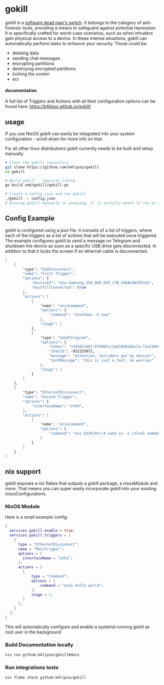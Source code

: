 # gokill

gokill is a [software dead man's switch](https://en.wikipedia.org/wiki/Dead_man%27s_switch#Software). It belongs to the category of anti-forensic tools, providing a means to safeguard against potential repression. It is specifically crafted for worst-case scenarios, such as when intruders gain physical access to a device. In these intense situations, gokill can automatically perform tasks to enhance your security. Those could be:
- deleting data
- sending chat messages
- encrypting partitions 
- destroying encrypted partitions
- locking the screen 
- ect

#### documentation
A full list of Triggers and Actions with all their configuration options can be found here: https://k4lipso.github.io/gokill/

## usage
If you use NixOS gokill can easily be integrated into your system configuration - scroll down for more info on that.  

For all other linux distributions gokill currently needs to be built and setup manually.

``` bash
# Clone the gokill repository
git clone https://github.com/k4lipso/gokill
cd gokill

# Build gokill - requires libolm
go build cmd/gokill/gokill.go

# Create a config.json and run gokill
./gokill -c config.json
# Running gokill manually is annoying, it is acutally meant to run as systemd unit.
```

## Config Example

gokill is configured using a json file. it consists of a list of triggers, where each of the triggers as a list of 
actions that will be executed once triggered. The example configures gokill to send a message on Telegram and shutdown
the device as soon as a specific USB drive gets disconnected. In addition to that it locks the screen if an ethernet
cable is disconnected.

``` nix
[
    {
		"type": "UsbDisconnect",
		"name": "First Trigger",
		"options": {
			"deviceId": "ata-Samsung_SSD_860_EVO_1TB_S4AALKWJDI102",
			"waitTillConnected": true
		},
        "actions": [
            {
                "name": "unixCommand",
                "options": {
                    "command": "shutdown -h now"
                },
                "stage": 2
            },
            {
		        "type": "SendTelegram",
		        "options": {
		        	"token": "3345823487:FFGdEFxc1pA18d02Akslw-lkwjdA92KAH2",
		        	"chatId": -832325872,
		        	"message": "attention, intruders got my device!",
		        	"testMessage": "this is just a test, no worries"
		        },
                "stage": 1
            }
        ]
    },
    {
		"type": "EthernetDisconnect",
		"name": "Second Trigger",
		"options": {
			"interfaceName": "eth0",
		},
        "actions": [
            {
                "name": "unixCommand",
                "options": {
                    "command": "env DISPLAY=:0 sudo su -c i3lock someUser"
                }
            }
        ]
    }
]
```

## nix support
gokill exposes a nix flakes that outputs a gokill package, a nixosModule and more.
That means you can super easily incorporate gokill into your existing nixosConfigurations. 

### NixOS Module
Here is a small example config:

``` nix
{
  services.gokill.enable = true;
  services.gokill.triggers = [
    {
      type = "EthernetDisconnect";
      name = "MainTrigger";
      options = {
        interfaceName = "eth1";
      };
      actions = [
        {
            type = "Command";
            options = {
                command = "echo hello world";
            };
            stage = 1;
        }
      ];
    }
  ];
}
```

This will automatically configure and enable a systemd running gokill as root user in the background

### Build Documentation locally

``` bash
nix run github:k4lipso/gokill#docs
```

### Run integrations tests

``` bash
nix flake check github:k4lipso/gokill
```
